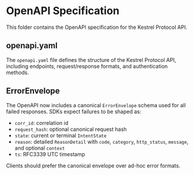 OpenAPI Specification
=====================

This folder contains the OpenAPI specification for the Kestrel Protocol API.

## openapi.yaml

The `openapi.yaml` file defines the structure of the Kestrel Protocol API, including endpoints, request/response formats, and authentication methods.

## ErrorEnvelope

The OpenAPI now includes a canonical `ErrorEnvelope` schema used for all failed responses. SDKs expect failures to be shaped as:

 - `corr_id`: correlation id
 - `request_hash`: optional canonical request hash
 - `state`: current or terminal `IntentState`
 - `reason`: detailed `ReasonDetail` with `code`, `category`, `http_status`, `message`, and optional `context`
 - `ts`: RFC3339 UTC timestamp

Clients should prefer the canonical envelope over ad-hoc error formats.